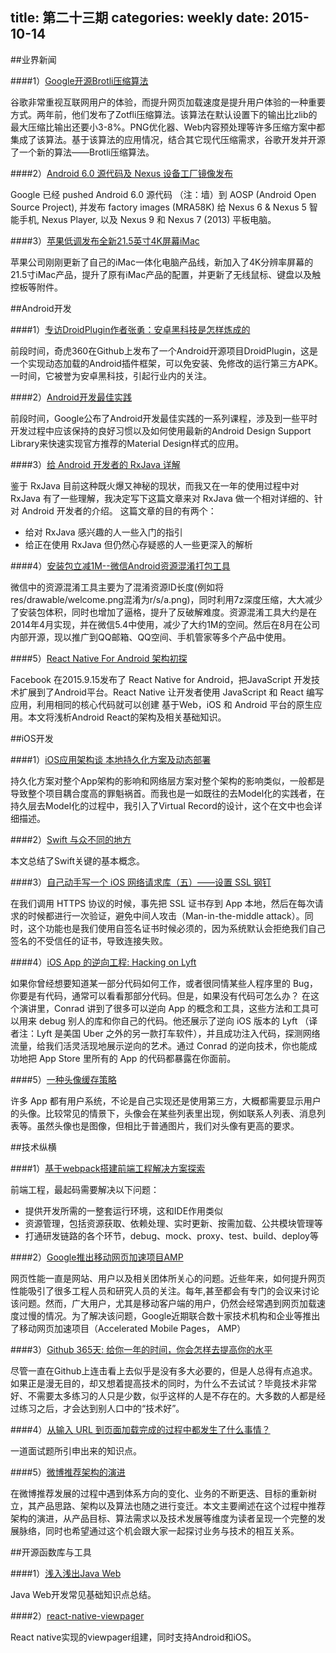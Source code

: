 title: 第二十三期
categories: weekly
date: 2015-10-14
---

##业界新闻

####1）[Google开源Brotli压缩算法](http://www.infoq.com/cn/news/2015/10/Google-Brotli-Zotfli?utm_source=tuicool)

谷歌非常重视互联网用户的体验，而提升网页加载速度是提升用户体验的一种重要方式。两年前，他们发布了Zotfli压缩算法。该算法在默认设置下的输出比zlib的最大压缩比输出还要小3-8%。PNG优化器、Web内容预处理等许多压缩方案中都集成了该算法。基于该算法的应用情况，结合其它现代压缩需求，谷歌开发并开源了一个新的算法——Brotli压缩算法。

####2）[Android 6.0 源代码及 Nexus 设备工厂镜像发布](http://www.oschina.net/news/66842/android-6-0-source-code-and-factory-images-for-nexus-devices?utm_source=tuicool)

Google 已经 pushed Android 6.0 源代码 （注：墙）到 AOSP (Android Open Source Project), 并发布 factory images (MRA58K) 给 Nexus 6 & Nexus 5 智能手机, Nexus Player, 以及 Nexus 9 和 Nexus 7 (2013) 平板电脑。

####3）[苹果低调发布全新21.5英寸4K屏幕iMac](http://mp.weixin.qq.com/s?__biz=MTE3MzE4MTAyMQ==&mid=210825668&idx=1&sn=254ea83af6c57320e9b01b0f1a66ab96&scene=0&key=2877d24f51fa53849ac8f457aacf0c49e3b9af44cfcca0293b029f459055aaf64990e46034d5688b94ab2ba5217bfadc&ascene=0&uin=NTk4MzU3OTAw&devicetype=iMac+MacBookPro12%2C1+OSX+OSX+10.11+build(15A284)&version=11020201&pass_ticket=Boa8oCykj3acS9xY4a3CXy6h1zhJp4a47FkHf5zG1CAMA7XuzGHcx5WvG9lkkKj9)

苹果公司刚刚更新了自己的iMac一体化电脑产品线，新加入了4K分辨率屏幕的21.5寸iMac产品，提升了原有iMac产品的配置，并更新了无线鼠标、键盘以及触控板等附件。

##Android开发

####1）[专访DroidPlugin作者张勇：安卓黑科技是怎样炼成的](http://www.infoq.com/cn/news/2015/09/droidplugin-zhangyong-interview)

前段时间，奇虎360在Github上发布了一个Android开源项目DroidPlugin，这是一个实现动态加载的Android插件框架，可以免安装、免修改的运行第三方APK。一时间，它被誉为安卓黑科技，引起行业内的关注。

####2）[Android开发最佳实践](http://www.csdn.net/article/2015-10-05/2825847)

前段时间，Google公布了Android开发最佳实践的一系列课程，涉及到一些平时开发过程中应该保持的良好习惯以及如何使用最新的Android Design Support Library来快速实现官方推荐的Material Design样式的应用。

####3）[给 Android 开发者的 RxJava 详解](http://gank.io/post/560e15be2dca930e00da1083?from=timeline&hmsr=toutiao.io&isappinstalled=0&utm_medium=toutiao.io&utm_source=toutiao.io)

鉴于 RxJava 目前这种既火爆又神秘的现状，而我又在一年的使用过程中对 RxJava 有了一些理解，我决定写下这篇文章来对 RxJava 做一个相对详细的、针对 Android 开发者的介绍。
这篇文章的目的有两个：

* 给对 RxJava 感兴趣的人一些入门的指引
* 给正在使用 RxJava 但仍然心存疑惑的人一些更深入的解析

####4）[安装包立减1M--微信Android资源混淆打包工具](http://mp.weixin.qq.com/s?__biz=MzAwNDY1ODY2OQ==&mid=208135658&idx=1&sn=ac9bd6b4927e9e82f9fa14e396183a8f#rd)

微信中的资源混淆工具主要为了混淆资源ID长度(例如将res/drawable/welcome.png混淆为r/s/a.png)，同时利用7z深度压缩，大大减少了安装包体积，同时也增加了逼格，提升了反破解难度。资源混淆工具大约是在2014年4月实现，并在微信5.4中使用，减少了大约1M的空间。然后在8月在公司内部开源，现以推广到QQ邮箱、QQ空间、手机管家等多个产品中使用。

####5）[React Native For Android 架构初探](http://mp.weixin.qq.com/s?__biz=MzI1MTA1MzM2Nw==&mid=207782506&idx=1&sn=3ff6b03c0d59fbda406f64739d9272cf&scene=1&srcid=1009Q3qo6mLeT2ydjdzUwLQ7&from=groupmessage&isappinstalled=0#rd)

Facebook 在2015.9.15发布了 React Native for Android，把JavaScript 开发技术扩展到了Android平台。React Native 让开发者使用 JavaScript 和 React 编写应用，利用相同的核心代码就可以创建 基于Web，iOS 和 Android 平台的原生应用。本文将浅析Android React的架构及相关基础知识。



##iOS开发

####1）[iOS应用架构谈 本地持久化方案及动态部署](http://casatwy.com/iosying-yong-jia-gou-tan-ben-di-chi-jiu-hua-fang-an-ji-dong-tai-bu-shu.html?hmsr=toutiao.io&utm_medium=toutiao.io&utm_source=toutiao.io)

持久化方案对整个App架构的影响和网络层方案对整个架构的影响类似，一般都是导致整个项目耦合度高的罪魁祸首。而我也是一如既往的去Model化的实践者，在持久层去Model化的过程中，我引入了Virtual Record的设计，这个在文中也会详细描述。

####2）[Swift 与众不同的地方](http://www.cnblogs.com/songliquan/p/4856700.html?hmsr=toutiao.io&utm_medium=toutiao.io&utm_source=toutiao.io)

本文总结了Swift关键的基本概念。

####3）[自己动手写一个 iOS 网络请求库（五）——设置 SSL 钢钉](https://lvwenhan.com/ios/464.html?hmsr=toutiao.io&utm_medium=toutiao.io&utm_source=toutiao.io)

在我们调用 HTTPS 协议的时候，事先把 SSL 证书存到 App 本地，然后在每次请求的时候都进行一次验证，避免中间人攻击（Man-in-the-middle attack）。同时，这个功能也是我们使用自签名证书时候必须的，因为系统默认会拒绝我们自己签名的不受信任的证书，导致连接失败。

####4）[iOS App 的逆向工程: Hacking on Lyft](https://realm.io/cn/news/conrad-kramer-reverse-engineering-ios-apps-lyft/?utm_source=tuicool)

如果你曾经想要知道某一部分代码如何工作，或者很同情某些人程序里的 Bug，你要是有代码，通常可以看看那部分代码。但是，如果没有代码可怎么办？ 在这个演讲里，Conrad 讲到了很多可以逆向 App 的概念和工具，这些方法和工具可以用来 debug 别人的库和你自己的代码。他还展示了逆向 iOS 版本的 Lyft （译者注：Lyft 是美国 Uber 之外的另一款打车软件），并且成功注入代码，探测网络流量，给我们活灵活现地展示逆向的艺术。通过 Conrad 的逆向技术，你也能成功地把 App Store 里所有的 App 的代码都暴露在你面前。

####5）[一种头像缓存策略](https://github.com/nixzhu/dev-blog/blob/master/2015-10-08-navi.md?utm_source=tuicool)

许多 App 都有用户系统，不论是自己实现还是使用第三方，大概都需要显示用户的头像。比较常见的情景下，头像会在某些列表里出现，例如联系人列表、消息列表等。虽然头像也是图像，但相比于普通图片，我们对头像有更高的要求。


##技术纵横

####1）[基于webpack搭建前端工程解决方案探索](http://www.infoq.com/cn/articles/frontend-engineering-webpack)

前端工程，最起码需要解决以下问题：

* 提供开发所需的一整套运行环境，这和IDE作用类似
* 资源管理，包括资源获取、依赖处理、实时更新、按需加载、公共模块管理等
* 打通研发链路的各个环节，debug、mock、proxy、test、build、deploy等

####2）[Google推出移动网页加速项目AMP](http://www.infoq.com/cn/news/2015/10/Google-AMP)

网页性能一直是网站、用户以及相关团体所关心的问题。近些年来，如何提升网页性能吸引了很多工程人员和研究人员的关注。每年,甚至都会有专门的会议来讨论该问题。然而，广大用户，尤其是移动客户端的用户，仍然会经常遇到网页加载速度过慢的情况。为了解决该问题，Google近期联合数十家技术机构和企业等推出了移动网页加速项目（Accelerated Mobile Pages， AMP）

####3）[Github 365天: 给你一年的时间，你会怎样去提高你的水平](https://www.phodal.com/blog/github-365-days-review/)

尽管一直在Github上连击看上去似乎是没有多大必要的，但是人总得有点追求。如果正是漫无目的，却又想着提高技术的同时，为什么不去试试？毕竟技术非常好、不需要太多练习的人只是少数，似乎这样的人是不存在的。大多数的人都是经过练习之后，才会达到别人口中的“技术好”。

####4）[从输入 URL 到页面加载完成的过程中都发生了什么事情？](http://fex.baidu.com/blog/2014/05/what-happen/?hmsr=toutiao.io&utm_medium=toutiao.io&utm_source=toutiao.io)

一道面试题所引申出来的知识点。

####5）[微博推荐架构的演进](http://www.wbrecom.com/?hmsr=toutiao.io&p=540&utm_medium=toutiao.io&utm_source=toutiao.io)

在微博推荐发展的过程中遇到体系方向的变化、业务的不断更迭、目标的重新树立，其产品思路、架构以及算法也随之进行变迁。本文主要阐述在这个过程中推荐架构的演进，从产品目标、算法需求以及技术发展等维度为读者呈现一个完整的发展脉络，同时也希望通过这个机会跟大家一起探讨业务与技术的相互关系。

##开源函数库与工具

####1）[浅入浅出Java Web](https://github.com/someus/another-tutorial-about-java-web?hmsr=toutiao.io&utm_medium=toutiao.io&utm_source=toutiao.io)

Java Web开发常见基础知识点总结。

####2）[react-native-viewpager](https://github.com/race604/react-native-viewpager?hmsr=toutiao.io&utm_medium=toutiao.io&utm_source=toutiao.io)

React native实现的viewpager组建，同时支持Android和iOS。













